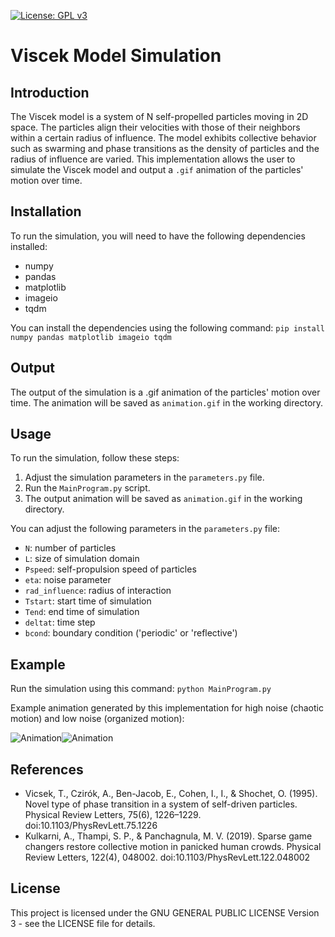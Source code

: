 [![License: GPL v3](https://img.shields.io/badge/License-GPLv3-blue.svg)](https://www.gnu.org/licenses/gpl-3.0)

# Viscek Model Simulation

## Introduction
The Viscek model is a system of N self-propelled particles moving in 2D space. The particles align their velocities with those of their neighbors within a certain radius of influence. The model exhibits collective behavior such as swarming and phase transitions as the density of particles and the radius of influence are varied. This implementation allows the user to simulate the Viscek model and output a `.gif` animation of the particles' motion over time.

## Installation
To run the simulation, you will need to have the following dependencies installed:
- numpy
- pandas
- matplotlib
- imageio
- tqdm

You can install the dependencies using the following command:
`pip install numpy pandas matplotlib imageio tqdm`

## Output
The output of the simulation is a .gif animation of the particles' motion over time. The animation will be saved as `animation.gif` in the working directory.

## Usage
To run the simulation, follow these steps:
1. Adjust the simulation parameters in the `parameters.py` file.
2. Run the `MainProgram.py` script.
3. The output animation will be saved as `animation.gif` in the working directory.

You can adjust the following parameters in the `parameters.py` file:
- `N`: number of particles
- `L`: size of simulation domain
- `Pspeed`: self-propulsion speed of particles
- `eta`: noise parameter
- `rad_influence`: radius of interaction
- `Tstart`: start time of simulation
- `Tend`: end time of simulation
- `deltat`: time step
- `bcond`: boundary condition ('periodic' or 'reflective')

## Example
Run the simulation using this command:
`python MainProgram.py`

Example animation generated by this implementation for high noise (chaotic motion) and low noise (organized motion):

![Animation](animation_chaotic.gif)![Animation](animation_organized.gif)

## References
- Vicsek, T., Czirók, A., Ben-Jacob, E., Cohen, I., I., & Shochet, O. (1995). Novel type of phase transition in a system of self-driven particles. Physical Review Letters, 75(6), 1226–1229. doi:10.1103/PhysRevLett.75.1226
- Kulkarni, A., Thampi, S. P., & Panchagnula, M. V. (2019). Sparse game changers restore collective motion in panicked human crowds. Physical Review Letters, 122(4), 048002. doi:10.1103/PhysRevLett.122.048002

## License
This project is licensed under the GNU GENERAL PUBLIC LICENSE Version 3 - see the LICENSE file for details.
